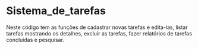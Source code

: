 # Sistema_de_tarefas
Neste código tem as funções de cadastrar novas tarefas e edita-las, listar tarefas mostrando os detalhes, excluir as tarefas, fazer relatórios de tarefas concluídas e pesquisar.
